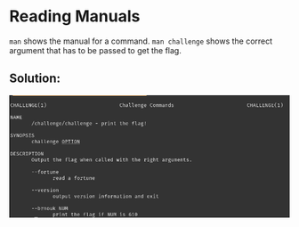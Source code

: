 # Reading Manuals

`man` shows the manual for a command. `man challenge` shows the correct argument that has to be passed to get the flag.


## Solution:

![solution](03_Reading_Manuals.png)
